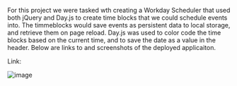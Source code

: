 For this project we were tasked wth creating a Workday Scheduler that used both jQuery and Day.js to create time blocks that we could schedule events into. The timmeblocks would save events as persistent data to local storage, and retrieve them on page reload. Day.js was used to color code the time blocks based on the current time, and to save the date as a value in the header. Below are links to and screenshots of the deployed applicaiton.

Link: 

![image](https://github.com/hansl40721/work-day-scheduler/assets/123116520/f3fc7bb8-2acb-4f2a-8c9d-735eea2d8f71)
